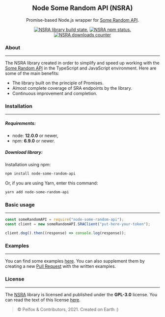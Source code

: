 <h2 align="center">Node Some Random API (NSRA)</h2>
<p align="center">Promise-based Node.js wrapper for <a href="https://some-random-api.ml">Some Random API</a>.</p>
<p align="center">
  <a href="https://github.com/Pelfox/node-some-random-api/actions"><img src="https://img.shields.io/github/workflow/status/Pelfox/node-some-random-api/Build%20&%20Publish%20library" alt="NSRA library build state." /></a>
  <a href="https://www.npmjs.com/package/node-some-random-api"><img src="https://img.shields.io/npm/v/node-some-random-api" alt="NSRA npm status."/></a>
  <a href="https://www.npmjs.com/package/node-some-random-api"><img src="https://img.shields.io/npm/dw/node-some-random-api" alt="NSRA downloads counter" /></a>
</p>

### About

---

The NSRA library created in order to simplify and speed up working with the [Some Random API](https://some-random-api.ml) in the TypeScript and JavaScript environment. Here are some of the main benefits:

- The library built on the principle of Promises.
- Almost complete coverage of SRA endpoints by the library.
- Continuous improvement and completion.

### Installation

---

##### Requirements:

- node: **12.0.0** or newer,
- npm: **6.9.0** or newer.

##### Download library:

Installation using npm:

```bash
npm install node-some-random-api
```

Or, if you are using Yarn, enter this command:

```bash
yarn add node-some-random-api
```

### Basic usage

---

```js
const someRandomAPI = require("node-some-random-api");
const client = new someRandomAPI.SRAClient("put-here-your-token");

client.dog().then((response) => console.log(response));
```

### Examples

---

You can find some examples [here](./examples/). You can also supplement them by creating a new [Pull Request](https://github.com/Pelfox/node-some-random-api/pulls) with the written examples.

### License

---

The [NSRA](https://github.com/Pelfox/node-some-random-api) library is licensed and published under the **GPL-3.0** license. You can read the text of this license [here](./LICENSE).

> &copy; Pelfox & Contributors, 2021. Created on Earth :)
